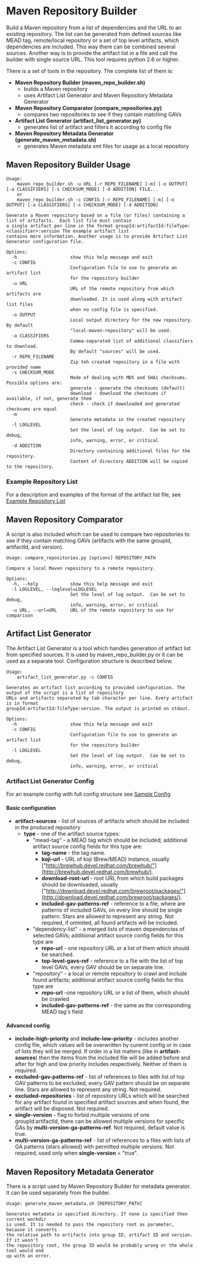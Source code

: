 Maven Repository Builder
========================

Build a Maven repository from a list of dependencies and the URL to an existing repository.
The list can be generated from defined sources like MEAD tag, remote/local repository or a
set of top level artifacts, which dependencies are included. This way there can be combined
several sources. Another way is to provide the artifact list in a file and call the builder
with single source URL. This tool requires python 2.6 or higher.

There is a set of tools in the repository. The complete list of them is:
* **Maven Repository Builder (maven_repo_builder.sh)**
    * builds a Maven repository
    * uses Artifact List Generator and Maven Repository Metadata Generator
* **Maven Repository Comparator (compare_repositories.py)**
    * compares two repositories to see if they contain matching GAVs
* **Artifact List Generator (artifact_list_generator.py)**
    * generates list of artifact and filters it according to config file
* **Maven Repository Metadata Generator (generate_maven_metadata.sh)**
    * generates Maven metadata xml files for usage as a local repository


Maven Repository Builder Usage
------------------------------

    Usage:
        maven_repo_builder.sh -u URL [-r REPO_FILENAME] [-m] [-o OUTPUT] [-a CLASSIFIERS] [-s CHECKSUM_MODE] [-d ADDITION] FILE...
        or
        maven_repo_builder.sh -c CONFIG [-r REPO_FILENAME] [-m] [-o OUTPUT] [-a CLASSIFIERS] [-s CHECKSUM_MODE] [-d ADDITION]

    Generate a Maven repository based on a file (or files) containing a list of artifacts.  Each list file must contain
    a single artifact per line in the format groupId:artifactId:fileType:<classifier>:version The example artifact list
    contains more information. Another usage is to provide Artifact List Generator configuration file.

    Options:
      -h                    show this help message and exit
      -c CONFIG
                            Configuration file to use to generate an artifact list
                            for the repository builder
      -u URL
                            URL of the remote repository from which artifacts are
                            downloaded. It is used along with artifact list files
                            when no config file is specified.
      -o OUTPUT
                            Local output directory for the new repository. By default
                            "local-maven-repository" will be used.
      -a CLASSIFIERS
                            Comma-separated list of additional classifiers to download.
                            By default "sources" will be used.
      -r REPO_FILENAME
                            Zip teh created repository in a file with provided name
      -s CHECKSUM_MODE
                            Mode of dealing with MD5 and SHA1 checksums. Possible options are:
                            generate - generate the checksums (default)
                            download - download the checksums if available, if not, generate them
                            check - check if downloaded and generated checksums are equal
      -m
                            Generate metadata in the created repository
      -l LOGLEVEL
                            Set the level of log output.  Can be set to debug,
                            info, warning, error, or critical
      -d ADDITION
                            Directory containing additional files for the repository.
                            Content of directory ADDITION will be copied to the repository.


### Example Repository List
For a description and examples of the format of the artifact list file, see
[Example Repository List](https://github.com/jboss-eap/maven-repository-builder/blob/master/example-config/artifact-list.txt)


Maven Repository Comparator
---------------------------
A script is also included which can be used to compare two repositories to see if they
contain matching GAVs (artifacts with the same groupId, artifactId, and version).

    Usage: compare_repositories.py [options] REPOSITORY_PATH

    Compare a local Maven repository to a remote repository.

    Options:
      -h, --help            show this help message and exit
      -l LOGLEVEL, --loglevel=LOGLEVEL
                            Set the level of log output.  Can be set to debug,
                            info, warning, error, or critical
      -u URL, --url=URL     URL of the remote repository to use for comparison


Artifact List Generator
-----------------------
The Artifact List Generator is a tool which handles generation of artifact list from specified sources. It is used by
maven_repo_builder.py or it can be used as a separate tool. Configuration structure is described below.

    Usage:
        artifact_list_generator.py -c CONFIG

    Generates an artifact list according to provided configuration. The output of the script is a list of repository
    URLs and artifacts separated by tab character per line. Every artifact is in format
    groupId:artifactId:fileType:version. The output is printed on stdout.

    Options:
      -h                    show this help message and exit
      -c CONFIG
                            Configuration file to use to generate an artifact list
                            for the repository builder
      -l LOGLEVEL
                            Set the level of log output.  Can be set to debug,
                            info, warning, error, or critical


### Artifact List Generator Config
For an example config with full config structure see [Sample Config](https://github.com/jboss-eap/maven-repository-builder/blob/master/example-config/alg-config-sample.json)

#### Basic configuration
*   **artifact-sources** - list of sources of artifacts which should be included in the produced repository
    *   **type** - one of the artifact source types:
        *   "mead-tag" - a MEAD tag which should be included; additional artifact source config fields for this type are:
            *   **tag-name** - the tag name.
            *   **koji-url** - URL of koji (Brew/MEAD) instance, usually
                ["http://brewhub.devel.redhat.com/brewhub/"](http://brewhub.devel.redhat.com/brewhub/).
            *   **download-root-url** - root URL from which build packages should be downloaded, usually
                ["http://download.devel.redhat.com/brewroot/packages/"](http://download.devel.redhat.com/brewroot/packages/).
            *   **included-gav-patterns-ref** - reference to a file, where are patterns of included GAVs, on every line
                should be single pattern. Stars are allowed to represent any string. Not required, if ommited, all
                found artifacts will be included.
        *   "dependency-list" - a merged lists of maven dependencies of selected GAVs; additional artifact source
            config fields for this type are
            *   **repo-url** - one repository URL or a list of them which should be searched.
            *   **top-level-gavs-ref** - reference to a file with the list of top level GAVs, every GAV should be on
                separate line.
        *   "repository" - a local or remote repository to crawl and include found artifacts; additional artifact
            source config fields for this type are
            *   **repo-url** -one repository URL or a list of them, which should be crawled
            *   **included-gav-patterns-ref** - the same as the corresponding MEAD tag's field


#### Advanced config
*   **include-high-priority** and **include-low-priority** - includes another config file, which values will be
    overwritten by curernt config or in case of lists they will be merged. If order in a list matters (like in
    **artifact-sources**) then the items from the included file will be added before and after for high and low
    priority includes respectively. Neither of them is required.
*   **excluded-gav-patterns-ref** - list of references to files with list of top GAV patterns to be excluded, every GAV
    pattern should be on separate line. Stars are allowed to represent any string. Not required.
*   **excluded-repositories** - list of repository URLs which will be searched for any artifact found in specified
    artifact sources and when found, the artifact will be disposed. Not required.
*   **single-version** - flag to forbid multiple versions of one groupId:artifactId, there can be allowed multiple
    versions for specific GAs by **multi-version-ga-patterns-ref**. Not required, default value is true.
*   **multi-version-ga-patterns-ref** - list of references to a files with lists of GA patterns (stars allowed) with
    permitted multiple versions. Not required, used only when **single-version** = "true".


Maven Repository Metadata Generator
-----------------------------------
There is a script used by Maven Repository Builder for metadata generator. It can be used
separately from the builder.

    Usage: generate_maven_metadata.sh [REPOSITORY_PATH]

    Generates metadata in specified directory. If none is specified then current workdir
    is used. It is needed to pass the repository root as parameter, because it converts
    the relative path to artifacts into group ID, artifact ID and version. If it wasn't
    the repository root, the group ID would be probably wrong or the whole tool would end
    up with an error.
